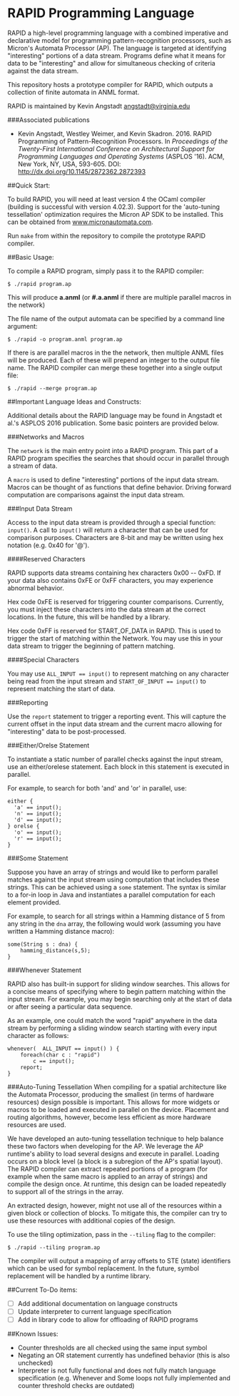 RAPID Programming Language
==========================

RAPID a high-level programming language with a combined imperative and
declarative model for programming pattern-recognition processors, such as
Micron's Automata Processor (AP). The language is targeted at identifying
"interesting" portions of a data stream. Programs define what it means for data
to be "interesting" and allow for simultaneous checking of criteria against the
data stream.

This repository hosts a prototype compiler for RAPID, which outputs a collection
of finite automata in ANML format.

RAPID is maintained by Kevin Angstadt angstadt@virginia.edu

###Associated publications

* Kevin Angstadt, Westley Weimer, and Kevin Skadron. 2016. RAPID
  Programming of Pattern-Recognition Processors. In _Proceedings of the
  Twenty-First International Conference on Architectural Support for Programming
  Languages and Operating Systems_ (ASPLOS '16). ACM, New York, NY, USA, 593-605.
  DOI: http://dx.doi.org/10.1145/2872362.2872393

##Quick Start:

To build RAPID, you will need at least version 4 the OCaml compiler (building is
successful with version 4.02.3). Support for the 'auto-tuning tessellation'
optimization requires the Micron AP SDK to be installed. This can be obtained
from www.micronautomata.com.

Run `make` from within the repository to compile the prototype RAPID compiler.

##Basic Usage:

To compile a RAPID program, simply pass it to the RAPID compiler:

    $ ./rapid program.ap
    
This will produce **a.anml** (or **#.a.anml** if there are multiple parallel
macros in the network)

The file name of the output automata can be specified by a command line argument:

    $ ./rapid -o program.anml program.ap
    
If there is are parallel macros in the the network, then multiple ANML files
will be produced. Each of these will prepend an integer to the output file name.
The RAPID compiler can merge these together into a single output file:

    $ ./rapid --merge program.ap

##Important Language Ideas and Constructs:

Additional details about the RAPID language may be found in Angstadt et al.'s
ASPLOS 2016 publication.  Some basic pointers are provided below.

###Networks and Macros

The `network` is the main entry point into a RAPID program. This part of a RAPID
program specifies the searches that should occur in parallel through a stream of
data.

A `macro` is used to define "interesting" portions of the input data stream.
Macros can be thought of as functions that define behavior. Driving forward
computation are comparisons against the input data stream.

###Input Data Stream

Access to the input data stream is provided through a special function:
`input()`. A call to `input()` will return a character that can be used for
comparison purposes. Characters are 8-bit and may be written using hex notation
(e.g. 0x40 for '@').

####Reserved Characters

RAPID supports data streams containing hex characters 0x00 -- 0xFD. If your data
also contains 0xFE or 0xFF characters, you may experience abnormal behavior.

Hex code 0xFE is reserved for triggering counter comparisons. Currently, you
must inject these characters into the data stream at the correct locations. In
the future, this will be handled by a library.

Hex code 0xFF is reserved for START_OF_DATA in RAPID. This is used to trigger
the start of matching within the Network. You may use this in your data stream
to trigger the beginning of pattern matching.

####Special Characters

You may use `ALL_INPUT == input()` to represent matching on any character being
read from the input stream and `START_OF_INPUT == input()` to represent matching
the start of data.

###Reporting

Use the `report` statement to trigger a reporting event. This will capture the
current offset in the input data stream and the current macro allowing for
"interesting" data to be post-processed.

###Either/Orelse Statement

To instantiate a static number of parallel checks against the input stream, use
an either/orelese statement. Each block in this statement is executed in
parallel.

For example, to search for both 'and' and 'or' in parallel, use:

    either {
      'a' == input();
      'n' == input();
      'd' == input();
    } orelse {
      'o' == input();
      'r' == input();
    }

###Some Statement

Suppose you have an array of strings and would like to perform parallel matches
against the input stream using computation that includes these strings. This can
be achieved using a `some` statement. The syntax is similar to a for-in loop in
Java and instantiates a parallel computation for each element provided.

For example, to search for all strings within a Hamming distance of 5 from any
string in the `dna` array, the following would work (assuming you have written a
Hamming distance macro):

    some(String s : dna) {
        hamming_distance(s,5);
    }

###Whenever Statement

RAPID also has built-in support for sliding window searches. This allows for a
concise means of specifying where to begin pattern matching within the input
stream. For example, you may begin searching only at the start of data or after
seeing a particular data sequence.

As an example, one could match the word "rapid" anywhere in the data stream by
performing a sliding window search starting with every input character as
follows:

    whenever(  ALL_INPUT == input() ) {
        foreach(char c : "rapid")
            c == input();
        report;
    }

###Auto-Tuning Tessellation
When compiling for a spatial architecture like the Automata Processor,
producing the smallest (in terms of hardware resources) design possible is
important. This allows for more widgets or macros to be loaded and executed in
parallel on the device. Placement and routing algorithms, however, become less
efficient as more hardware resources are used.

We have developed an auto-tuning tessellation technique to help balance these
two factors when developing for the AP. We leverage the AP runtime's ability to
load several designs and execute in parallel. Loading occurs on a block level (a
block is a subregion of the AP's spatial layout). The RAPID compiler can extract
repeated portions of a program (for example when the same macro is applied to an
array of strings) and compile the design once. At runtime, this design can be
loaded repeatedly to support all of the strings in the array.

An extracted design, however, might not use all of the resources within a given
block or collection of blocks. To mitigate this, the compiler can try to use
these resources with additional copies of the design.

To use the tiling optimization, pass in the `--tiling` flag to the compiler:

    $ ./rapid --tiling program.ap

The compiler will output a mapping of array offsets to STE (state) identifiers
which can be used for symbol replacement. In the future, symbol replacement will
be handled by a runtime library.

##Current To-Do items:
- [ ] Add additional documentation on language constructs
- [ ] Update interpreter to current language specification
- [ ] Add in library code to allow for offloading of RAPID programs

##Known Issues:

* Counter thresholds are all checked using the same input symbol
* Negating an OR statement currently has undefined behavior (this is also unchecked)
* Interpreter is not fully functional and does not fully match language
  specification (e.g. Whenever and Some loops not fully implemented and counter
  threshold checks are outdated)